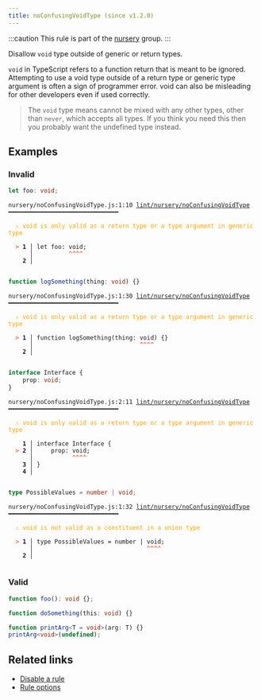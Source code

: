 ```yaml
---
title: noConfusingVoidType (since v1.2.0)
---
```



:::caution
This rule is part of the [nursery](/linter/rules/#nursery) group.
:::

Disallow `void` type outside of generic or return types.

`void` in TypeScript refers to a function return that is meant to be ignored. Attempting to use a void type outside of a return type or generic type argument is often a sign of programmer error. void can also be misleading for other developers even if used correctly.

>The `void` type means cannot be mixed with any other types, other than `never`, which accepts all types.
If you think you need this then you probably want the undefined type instead.


## Examples

### Invalid

```ts
let foo: void;
```

<pre class="language-text"><code class="language-text">nursery/noConfusingVoidType.js:1:10 <a href="https://biomejs.dev/linter/rules/no-confusing-void-type">lint/nursery/noConfusingVoidType</a> ━━━━━━━━━━━━━━━━━━━━━━━━━━━━━━━

<strong><span style="color: Orange;">  </span></strong><strong><span style="color: Orange;">⚠</span></strong> <span style="color: Orange;">void is only valid as a return type or a type argument in generic type</span>
  
<strong><span style="color: Tomato;">  </span></strong><strong><span style="color: Tomato;">&gt;</span></strong> <strong>1 │ </strong>let foo: void;
   <strong>   │ </strong>         <strong><span style="color: Tomato;">^</span></strong><strong><span style="color: Tomato;">^</span></strong><strong><span style="color: Tomato;">^</span></strong><strong><span style="color: Tomato;">^</span></strong>
    <strong>2 │ </strong>
  
</code></pre>

```ts
function logSomething(thing: void) {}
```

<pre class="language-text"><code class="language-text">nursery/noConfusingVoidType.js:1:30 <a href="https://biomejs.dev/linter/rules/no-confusing-void-type">lint/nursery/noConfusingVoidType</a> ━━━━━━━━━━━━━━━━━━━━━━━━━━━━━━━

<strong><span style="color: Orange;">  </span></strong><strong><span style="color: Orange;">⚠</span></strong> <span style="color: Orange;">void is only valid as a return type or a type argument in generic type</span>
  
<strong><span style="color: Tomato;">  </span></strong><strong><span style="color: Tomato;">&gt;</span></strong> <strong>1 │ </strong>function logSomething(thing: void) {}
   <strong>   │ </strong>                             <strong><span style="color: Tomato;">^</span></strong><strong><span style="color: Tomato;">^</span></strong><strong><span style="color: Tomato;">^</span></strong><strong><span style="color: Tomato;">^</span></strong>
    <strong>2 │ </strong>
  
</code></pre>

```ts
interface Interface {
    prop: void;
}
```

<pre class="language-text"><code class="language-text">nursery/noConfusingVoidType.js:2:11 <a href="https://biomejs.dev/linter/rules/no-confusing-void-type">lint/nursery/noConfusingVoidType</a> ━━━━━━━━━━━━━━━━━━━━━━━━━━━━━━━

<strong><span style="color: Orange;">  </span></strong><strong><span style="color: Orange;">⚠</span></strong> <span style="color: Orange;">void is only valid as a return type or a type argument in generic type</span>
  
    <strong>1 │ </strong>interface Interface {
<strong><span style="color: Tomato;">  </span></strong><strong><span style="color: Tomato;">&gt;</span></strong> <strong>2 │ </strong>    prop: void;
   <strong>   │ </strong>          <strong><span style="color: Tomato;">^</span></strong><strong><span style="color: Tomato;">^</span></strong><strong><span style="color: Tomato;">^</span></strong><strong><span style="color: Tomato;">^</span></strong>
    <strong>3 │ </strong>}
    <strong>4 │ </strong>
  
</code></pre>

```ts
type PossibleValues = number | void;
```

<pre class="language-text"><code class="language-text">nursery/noConfusingVoidType.js:1:32 <a href="https://biomejs.dev/linter/rules/no-confusing-void-type">lint/nursery/noConfusingVoidType</a> ━━━━━━━━━━━━━━━━━━━━━━━━━━━━━━━

<strong><span style="color: Orange;">  </span></strong><strong><span style="color: Orange;">⚠</span></strong> <span style="color: Orange;">void is not valid as a constituent in a union type</span>
  
<strong><span style="color: Tomato;">  </span></strong><strong><span style="color: Tomato;">&gt;</span></strong> <strong>1 │ </strong>type PossibleValues = number | void;
   <strong>   │ </strong>                               <strong><span style="color: Tomato;">^</span></strong><strong><span style="color: Tomato;">^</span></strong><strong><span style="color: Tomato;">^</span></strong><strong><span style="color: Tomato;">^</span></strong>
    <strong>2 │ </strong>
  
</code></pre>

### Valid

```ts
function foo(): void {};
```

```ts
function doSomething(this: void) {}
```

```ts
function printArg<T = void>(arg: T) {}
printArg<void>(undefined);
```

## Related links

- [Disable a rule](/linter/#disable-a-lint-rule)
- [Rule options](/linter/#rule-options)
